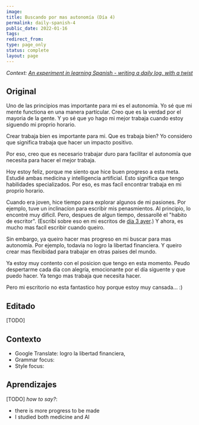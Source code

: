 ```yaml
---
image:
title: Buscando por mas autonomía (Día 4)
permalink: daily-spanish-4
public_date: 2022-01-16
tags:
redirect_from:
type: page_only
status: complete
layout: page
---
```

*Context: [An experiment in learning Spanish - writing a daily log, with a twist](/daily-spanish)*

## Original

Uno de las principios mas importante para mi es el autonomía. Yo sé que mi mente functiona en una manera partícular. Creo que es la verdad por el mayoria de la gente. Y yo sé que yo hago mi mejor trabaja cuando estoy siguendo mi proprio horario.

Crear trabaja bien es importante para mi. Que es trabaja bien? Yo considero que significa trabaja que hacer un impacto positivo.

Por eso, creo que es necesario trabajar duro para facilitar el autonomía que necesita para hacer el mejor trabaja.

Hoy estoy feliz, porque me siento que hice buen progreso a esta meta. Estudié ambas medicina y intelligencia artificial. Esto significa que tengo habilidades specializados. Por eso, es mas facíl encontrar trabaja en mi proprio horario.

Cuando era joven, hice tiempo para explorar algunos de mi pasiones. Por ejemplo, tuve un inclinacíon para escribir mis penasmientos. Al principio, lo encontré muy dificíl. Pero, despues de algun tiempo, dessarollé el "habito de escritor". (Escribí sobre eso en mi escritos de [día 3 ayer](/daily-spanish-3).) Y ahora, es mucho mas facíl escribir cuando queiro.

Sin embargo, ya queiro hacer mas progreso en mi buscar para mas autonomía. Por ejemplo, todavía no logro la libertad financiera. Y queiro crear mas flexibidad para trabajar en otras paises del mundo.

Ya estoy muy contento con el posicion que tengo en esta momento. Peudo despertarme cada día con alegría, emocionante por el día siguente y que puedo hacer. Ya tengo mas trabaja que necesita hacer.

Pero mi escritorio no esta fantastico hoy porque estoy muy cansada... :)


## Editado
[TODO]

	
## Contexto
- Google Translate: logro la libertad financiera, 
- Grammar focus: 
- Style focus: 

## Aprendizajes
[TODO]
*how to say?*:
- there is more progress to be made
- I studied both medicine and AI